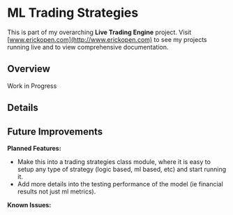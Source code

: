 # ML Trading Strategies 
This is part of my overarching **Live Trading Engine** project. Visit [www.erickopen.com](http://www.erickopen.com) to see my projects running live and to view comprehensive documentation.  

## Overview  
Work in Progress

## Details



## Future Improvements
**Planned Features:**
- Make this into a trading strategies class module, where it is easy to setup any type of strategy (logic based, ml based, etc) and start running it.
- Add more details into the testing performance of the model (ie financial results not just ml metrics).
 
**Known Issues:**
